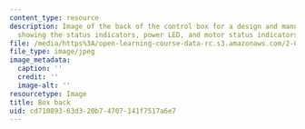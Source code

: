 ```yaml
---
content_type: resource
description: Image of the back of the control box for a design and manufacturing project
  showing the status indicators, power LED, and motor status indicators.
file: /media/https%3A/open-learning-course-data-rc.s3.amazonaws.com/2-007-design-and-manufacturing-i-spring-2009/cd71089363d320b74707141f7517a6e7_control_box_back.jpg
file_type: image/jpeg
image_metadata:
  caption: ''
  credit: ''
  image-alt: ''
resourcetype: Image
title: Box back
uid: cd710893-63d3-20b7-4707-141f7517a6e7
---
```


